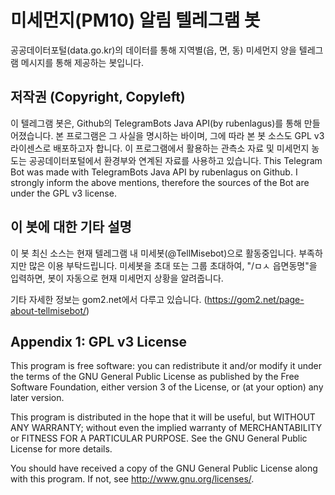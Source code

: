 # 미세먼지(PM10) 알림 텔레그램 봇
공공데이터포털(data.go.kr)의 데이터를 통해 지역별(읍, 면, 동) 미세먼지 양을 텔레그램 메시지를 통해 제공하는 봇입니다. 


## 저작권 (Copyright, Copyleft)
이 텔레그램 봇은, Github의 TelegramBots Java API(by rubenlagus)를 통해 만들어졌습니다.
본 프로그램은 그 사실을 명시하는 바이며, 그에 따라 본 봇 소스도 GPL v3 라이센스로 배포하고자 합니다.
이 프로그램에서 활용하는 관측소 자료 및 미세먼지 농도는 공공데이터포털에서 환경부와 연계된 자료를 사용하고 있습니다.
This Telegram Bot was made with TelegramBots Java API by rubenlagus on Github.
I strongly inform the above mentions, therefore the sources of the Bot are under the GPL v3 license.


## 이 봇에 대한 기타 설명
이 봇 최신 소스는 현재 텔레그램 내 미세봇(@TellMisebot)으로 활동중입니다. 부족하지만 많은 이용 부탁드립니다.
미세봇을 초대 또는 그룹 초대하여, "/ㅁㅅ 읍면동명"을 입력하면, 봇이 자동으로 현재 미세먼지 상황을 알려줍니다.

기타 자세한 정보는 gom2.net에서 다루고 있습니다.
(https://gom2.net/page-about-tellmisebot/)


## Appendix 1: GPL v3 License 

This program is free software: you can redistribute it and/or modify
it under the terms of the GNU General Public License as published by
the Free Software Foundation, either version 3 of the License, or
(at your option) any later version.

This program is distributed in the hope that it will be useful,
but WITHOUT ANY WARRANTY; without even the implied warranty of
MERCHANTABILITY or FITNESS FOR A PARTICULAR PURPOSE.  See the
GNU General Public License for more details.

You should have received a copy of the GNU General Public License
along with this program.  If not, see <http://www.gnu.org/licenses/>.
